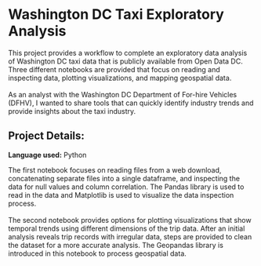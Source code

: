 # Washington DC Taxi Exploratory Analysis
This project provides a workflow to complete an exploratory data analysis of Washington DC taxi data that is publicly available from Open Data DC. Three different notebooks are provided that focus on reading and inspecting data, plotting visualizations, and mapping geospatial data. <br><br> As an analyst with the Washington DC Department of For-hire Vehicles (DFHV), I wanted to share tools that can quickly identify industry trends and provide insights about the taxi industry. 


## Project Details:

**Language used:** Python

The first notebook focuses on reading files from a web download, concatenating separate files into a single dataframe, and inspecting the data for null values and column correlation. The Pandas library is used to read in the data and Matplotlib is used to visualize the data inspection process. <br><br> The second notebook provides options for plotting visualizations that show temporal trends using different dimensions of the trip data. After an initial analysis reveals trip records with irregular data, steps are provided to clean the dataset for a more accurate analysis. The Geopandas library is introduced in this notebook to process geospatial data. <br><br>


